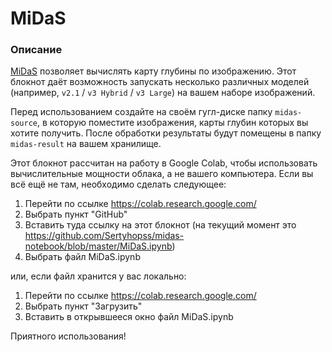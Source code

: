 # MiDaS

### Описание

[MiDaS](https://arxiv.org/abs/1907.01341) позволяет вычислять карту глубины по изображению. Этот блокнот даёт возможность запускать несколько различных моделей (например, `v2.1` / `v3 Hybrid` / `v3 Large`) на вашем наборе изображений. 

Перед использованием создайте на своём гугл-диске папку `midas-source`, в которую поместите изображения, карты глубин которых вы хотите получить. После обработки результаты будут помещены в папку `midas-result` на вашем хранилище.

Этот блокнот рассчитан на работу в Google Colab, чтобы использовать вычислительные мощности облака, а не вашего компьютера. Если вы всё ещё не там, необходимо сделать следующее:

1. Перейти по ссылке https://colab.research.google.com/
2. Выбрать пункт "GitHub"
3. Вставить туда ссылку на этот блокнот (на текущий момент это https://github.com/Sertyhopss/midas-notebook/blob/master/MiDaS.ipynb)
4. Выбрать файл MiDaS.ipynb

или, если файл хранится у вас локально:

1. Перейти по ссылке https://colab.research.google.com/
2. Выбрать пункт "Загрузить"
3. Вставить в открывшееся окно файл MiDaS.ipynb

Приятного использования!
